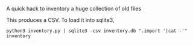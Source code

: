 A quick hack to inventory a huge collection of old files

This produces a CSV. To load it into sqlite3,

    python3 inventory.py | sqlite3 -csv inventory.db ".import '|cat -'" inventory

